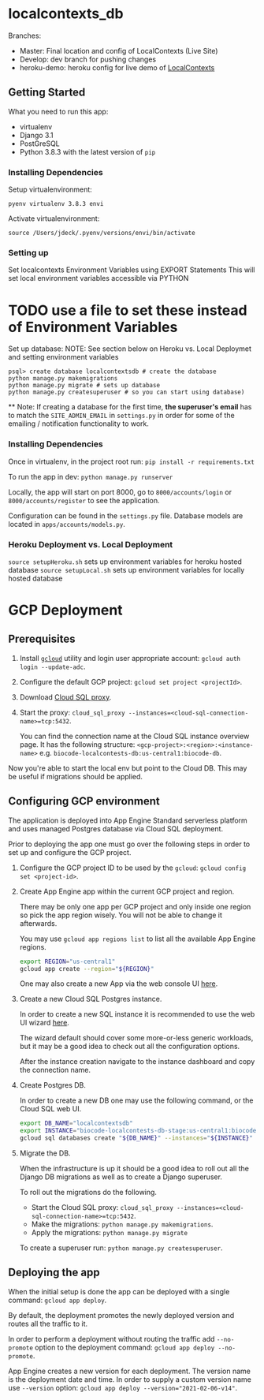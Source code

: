 # localcontexts_db
Branches:
- Master: Final location and config of LocalContexts (Live Site)
- Develop: dev branch for pushing changes
- heroku-demo: heroku config for live demo of [LocalContexts](https://localcontexts.herokuapp.com/)

## Getting Started
What you need to run this app:
- virtualenv
- Django 3.1
- PostGreSQL
- Python 3.8.3 with the latest version of `pip`

### Installing Dependencies
Setup virtualenvironment:
```
pyenv virtualenv 3.8.3 envi
```

Activate virtualenvironment:
```
source /Users/jdeck/.pyenv/versions/envi/bin/activate
```

### Setting up
Set localcontexts Environment Variables using EXPORT Statements
This will set local environment variables accessible via PYTHON
# TODO use a file to set these instead of Environment Variables


Set up database:
NOTE: See section below on Heroku vs. Local Deploymet and setting environment variables
```
psql> create database localcontextsdb # create the database
python manage.py makemigrations
python manage.py migrate # sets up database
python manage.py createsuperuser # so you can start using database)
```

** Note:
If creating a database for the first time, **the superuser's email** has to match the `SITE_ADMIN_EMAIL` in `settings.py` in order for some of the emailing / notification functionality to work.

### Installing Dependencies
Once in virtualenv, in the project root run:
```pip install -r requirements.txt```

To run the app in dev:
```python manage.py runserver```

Locally, the app will start on port 8000, go to `8000/accounts/login` or `8000/accounts/register` to see the application.

Configuration can be found in the `settings.py` file.
Database models are located in `apps/accounts/models.py`.

### Heroku Deployment vs. Local Deployment
```source setupHeroku.sh``` sets up environment variables for heroku hosted database
```source setupLocal.sh``` sets up environment variables for locally hosted database

# GCP Deployment

## Prerequisites

1. Install [`gcloud`][gcloud] utility and login user appropriate account: `gcloud auth login --update-adc`.

2. Configure the default GCP project: `gcloud set project <projectId>`.

3. Download [Cloud SQL proxy][csql-proxy].

4. Start the proxy: `cloud_sql_proxy --instances=<cloud-sql-connection-name>=tcp:5432`.

   You can find the connection name at the Cloud SQL instance overview page.
   It has the following structure: `<gcp-project>:<region>:<instance-name>` e.g. 
   `biocode-localcontests-db:us-central1:biocode-db`.

Now you're able to start the local env but point to the Cloud DB. This may be useful 
if migrations should be applied.

[gcloud]: https://cloud.google.com/sdk/docs/install
[csql-proxy]: https://cloud.google.com/sql/docs/postgres/quickstart-proxy-test#install-proxy

## Configuring GCP environment

The application is deployed into App Engine Standard serverless platform and uses managed
Postgres database via Cloud SQL deployment.

Prior to deploying the app one must go over the following steps in order to set up and 
configure the GCP project.

1. Configure the GCP project ID to be used by the `gcloud`: `gcloud config set <project-id>`.

2. Create App Engine app within the current GCP project and region.

   There may be only one app per GCP project and only inside one region so pick the app region 
   wisely. You will not be able to change it afterwards.
   
   You may use `gcloud app regions list` to list all the available App Engine regions.
   
   ```bash
   export REGION="us-central1"
   gcloud app create --region="${REGION}"
   ```
   
   One may also create a new App via the web console UI [here](https://console.cloud.google.com/appengine).

3. Create a new Cloud SQL Postgres instance.

   In order to create a new SQL instance it is recommended to use the web UI wizard 
   [here](https://console.cloud.google.com/sql/create-instance-postgres).
   
   The wizard default should cover some more-or-less generic workloads, but it may be a good
   idea to check out all the configuration options.
   
   After the instance creation navigate to the instance dashboard and copy the connection name.

4. Create Postgres DB.

   In order to create a new DB one may use the following command, or the Cloud SQL web UI.

   ```bash
   export DB_NAME="localcontextsdb"
   export INSTANCE="biocode-localcontests-db-stage:us-central1:biocode-db" # Change to real instance name
   gcloud sql databases create "${DB_NAME}" --instances="${INSTANCE}"
   ```
   
5. Migrate the DB.

   When the infrastructure is up it should be a good idea to roll out all the Django DB migrations
   as well as to create a Django superuser.
   
   To roll out the migrations do the following.

   * Start the Cloud SQL proxy: `cloud_sql_proxy --instances=<cloud-sql-connection-name>=tcp:5432`.
   * Make the migrations: `python manage.py makemigrations`.
   * Apply the migrations: `python manage.py migrate`

   To create a superuser run: `python manage.py createsuperuser`.

## Deploying the app

When the initial setup is done the app can be deployed with a single command: `gcloud app deploy`.

By default, the deployment promotes the newly deployed version and routes all the traffic to it.

In order to perform a deployment without routing the traffic add `--no-promote` option to the 
deployment command: `gcloud app deploy --no-promote`.

App Engine creates a new version for each deployment. The version name is the deployment date
and time. In order to supply a custom version name use `--version` option:
`gcloud app deploy --version="2021-02-06-v14"`.
